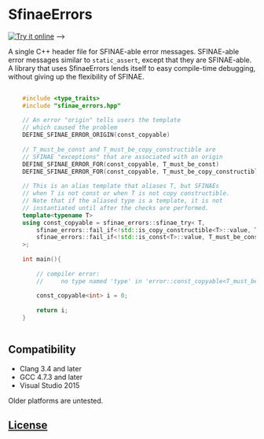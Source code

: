 <!--
Copyright Barrett Adair 2016
Distributed under the Boost Software License, Version 1.0.
(See accompanying file LICENSE.md or copy at http://boost.org/LICENSE_1_0.txt)
-->

# SfinaeErrors 
<a target="_blank" href="http://melpon.org/wandbox/permlink/eBn8swZQKzG1Hmmd">![Try it online][badge.wandbox]</a>
-->

A single C++ header file for SFINAE-able error messages. SFINAE-able error messages similar to `static_assert`, except that they are SFINAE-able. A library that uses SfinaeErrors lends itself to easy compile-time debugging, without giving up the flexibility of SFINAE.

```cpp
    
    #include <type_traits>
    #include "sfinae_errors.hpp"
    
    // An error "origin" tells users the template
    // which caused the problem 
    DEFINE_SFINAE_ERROR_ORIGIN(const_copyable)
    
    // T_must_be_const and T_must_be_copy_constructible are 
    // SFINAE "exceptions" that are associated with an origin
    DEFINE_SFINAE_ERROR_FOR(const_copyable, T_must_be_const)
    DEFINE_SFINAE_ERROR_FOR(const_copyable, T_must_be_copy_constructible)
        
    // This is an alias template that aliases T, but SFINAEs
    // when T is not const or when T is not copy constructible.
    // Note that if the aliased type is a template, it is not
    // instantiated until after the checks are performed.
    template<typename T>
    using const_copyable = sfinae_errors::sfinae_try< T,
        sfinae_errors::fail_if<!std::is_copy_constructible<T>::value, T_must_be_copy_constructible>,
        sfinae_errors::fail_if<!std::is_const<T>::value, T_must_be_const>
    >;
    
    int main(){
        
        // compiler error:
        //     no type named 'type' in 'error::const_copyable<T_must_be_const_>::_'
        
        const_copyable<int> i = 0;
        
        return i;
    }
    
```

## Compatibility

* Clang 3.4 and later
* GCC 4.7.3 and later
* Visual Studio 2015

Older platforms are untested.

## [License](LICENSE.md)

<!-- Links -->
[badge.Wandbox]: https://img.shields.io/badge/try%20it-online-blue.svg

